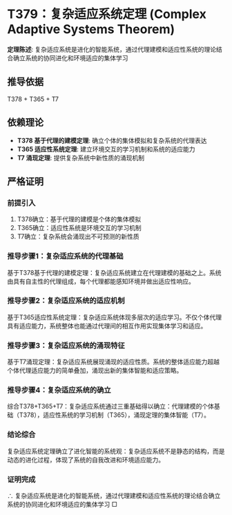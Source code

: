 # T379：复杂适应系统定理 (Complex Adaptive Systems Theorem)

**定理陈述**: 复杂适应系统是进化的智能系统，通过代理建模和适应性系统的理论结合确立系统的协同进化和环境适应的集体学习

## 推导依据
T378 + T365 + T7

## 依赖理论
- **T378 基于代理的建模定理**: 确立个体的集体模拟和复杂系统的代理表达
- **T365 适应性系统定理**: 建立环境交互的学习机制和系统的适应能力
- **T7 涌现定理**: 提供复杂系统中新性质的涌现机制

## 严格证明

### 前提引入
1. T378确立：基于代理的建模是个体的集体模拟
2. T365确立：适应性系统是环境交互的学习机制
3. T7确立：复杂系统会涌现出不可预测的新性质

### 推导步骤1：复杂适应系统的代理基础
基于T378基于代理的建模定理：复杂适应系统建立在代理建模的基础之上。系统由具有自主性的代理组成，每个代理都能感知环境并做出适应性响应。

### 推导步骤2：复杂适应系统的适应机制
基于T365适应性系统定理：复杂适应系统体现多层次的适应学习。不仅个体代理具有适应能力，系统整体也能通过代理间的相互作用实现集体学习和适应。

### 推导步骤3：复杂适应系统的涌现特征
基于T7涌现定理：复杂适应系统展现涌现的适应性质。系统的整体适应能力超越个体代理适应能力的简单叠加，涌现出新的集体智能和适应策略。

### 推导步骤4：复杂适应系统的确立
综合T378+T365+T7：复杂适应系统通过三重基础得以确立：代理建模的个体基础（T378），适应性系统的学习机制（T365），涌现定理的集体智能（T7）。

### 结论综合
复杂适应系统定理确立了进化智能的系统观：复杂适应系统不是静态的结构，而是动态的进化过程，体现了系统的自我改进和环境适应能力。

### 证明完成
∴ 复杂适应系统是进化的智能系统，通过代理建模和适应性系统的理论结合确立系统的协同进化和环境适应的集体学习 □
